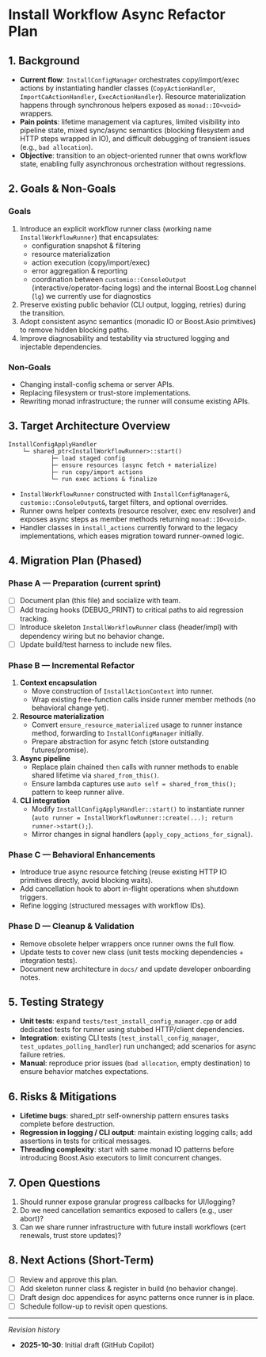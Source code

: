 # Install Workflow Async Refactor Plan

## 1. Background
- **Current flow**: `InstallConfigManager` orchestrates copy/import/exec actions by instantiating handler classes (`CopyActionHandler`, `ImportCaActionHandler`, `ExecActionHandler`). Resource materialization happens through synchronous helpers exposed as `monad::IO<void>` wrappers.
- **Pain points**: lifetime management via captures, limited visibility into pipeline state, mixed sync/async semantics (blocking filesystem and HTTP steps wrapped in IO), and difficult debugging of transient issues (e.g., `bad allocation`).
- **Objective**: transition to an object-oriented runner that owns workflow state, enabling fully asynchronous orchestration without regressions.

## 2. Goals & Non-Goals
### Goals
1. Introduce an explicit workflow runner class (working name `InstallWorkflowRunner`) that encapsulates:
   - configuration snapshot & filtering
   - resource materialization
   - action execution (copy/import/exec)
   - error aggregation & reporting
   - coordination between `customio::ConsoleOutput` (interactive/operator-facing logs) and the internal Boost.Log channel (`lg`) we currently use for diagnostics
2. Preserve existing public behavior (CLI output, logging, retries) during the transition.
3. Adopt consistent async semantics (monadic IO or Boost.Asio primitives) to remove hidden blocking paths.
4. Improve diagnosability and testability via structured logging and injectable dependencies.

### Non-Goals
- Changing install-config schema or server APIs.
- Replacing filesystem or trust-store implementations.
- Rewriting monad infrastructure; the runner will consume existing APIs.

## 3. Target Architecture Overview
```
InstallConfigApplyHandler
    └─ shared_ptr<InstallWorkflowRunner>::start()
            ├─ load staged config
            ├─ ensure resources (async fetch + materialize)
            ├─ run copy/import actions
            └─ run exec actions & finalize
```
- `InstallWorkflowRunner` constructed with `InstallConfigManager&`, `customio::ConsoleOutput&`, target filters, and optional overrides.
- Runner owns helper contexts (resource resolver, exec env resolver) and exposes async steps as member methods returning `monad::IO<void>`.
- Handler classes in `install_actions` currently forward to the legacy implementations, which eases migration toward runner-owned logic.

## 4. Migration Plan (Phased)
### Phase A — Preparation (current sprint)
- [ ] Document plan (this file) and socialize with team.
- [ ] Add tracing hooks (DEBUG_PRINT) to critical paths to aid regression tracking.
- [ ] Introduce skeleton `InstallWorkflowRunner` class (header/impl) with dependency wiring but no behavior change.
- [ ] Update build/test harness to include new files.

### Phase B — Incremental Refactor
1. **Context encapsulation**
   - Move construction of `InstallActionContext` into runner.
   - Wrap existing free-function calls inside runner member methods (no behavioral change yet).
2. **Resource materialization**
   - Convert `ensure_resource_materialized` usage to runner instance method, forwarding to `InstallConfigManager` initially.
   - Prepare abstraction for async fetch (store outstanding futures/promise).
3. **Async pipeline**
   - Replace plain chained `then` calls with runner methods to enable shared lifetime via `shared_from_this()`.
   - Ensure lambda captures use `auto self = shared_from_this();` pattern to keep runner alive.
4. **CLI integration**
   - Modify `InstallConfigApplyHandler::start()` to instantiate runner (`auto runner = InstallWorkflowRunner::create(...); return runner->start();`).
   - Mirror changes in signal handlers (`apply_copy_actions_for_signal`).

### Phase C — Behavioral Enhancements
- Introduce true async resource fetching (reuse existing HTTP IO primitives directly, avoid blocking waits).
- Add cancellation hook to abort in-flight operations when shutdown triggers.
- Refine logging (structured messages with workflow IDs).

### Phase D — Cleanup & Validation
- Remove obsolete helper wrappers once runner owns the full flow.
- Update tests to cover new class (unit tests mocking dependencies + integration tests).
- Document new architecture in `docs/` and update developer onboarding notes.

## 5. Testing Strategy
- **Unit tests**: expand `tests/test_install_config_manager.cpp` or add dedicated tests for runner using stubbed HTTP/client dependencies.
- **Integration**: existing CLI tests (`test_install_config_manager`, `test_updates_polling_handler`) run unchanged; add scenarios for async failure retries.
- **Manual**: reproduce prior issues (`bad allocation`, empty destination) to ensure behavior matches expectations.

## 6. Risks & Mitigations
- **Lifetime bugs**: shared_ptr self-ownership pattern ensures tasks complete before destruction.
- **Regression in logging / CLI output**: maintain existing logging calls; add assertions in tests for critical messages.
- **Threading complexity**: start with same monad IO patterns before introducing Boost.Asio executors to limit concurrent changes.

## 7. Open Questions
1. Should runner expose granular progress callbacks for UI/logging?
2. Do we need cancellation semantics exposed to callers (e.g., user abort)?
3. Can we share runner infrastructure with future install workflows (cert renewals, trust store updates)?

## 8. Next Actions (Short-Term)
- [ ] Review and approve this plan.
- [ ] Add skeleton runner class & register in build (no behavior change).
- [ ] Draft design doc appendices for async patterns once runner is in place.
- [ ] Schedule follow-up to revisit open questions.

---
_Revision history_
- **2025-10-30**: Initial draft (GitHub Copilot)

